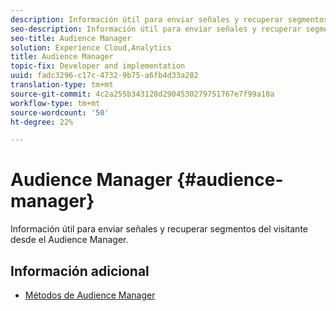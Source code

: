 ```yaml
---
description: Información útil para enviar señales y recuperar segmentos del visitante desde el Audience Manager.
seo-description: Información útil para enviar señales y recuperar segmentos del visitante desde el Audience Manager.
seo-title: Audience Manager
solution: Experience Cloud,Analytics
title: Audience Manager
topic-fix: Developer and implementation
uuid: fadc3296-c17c-4732-9b75-a6fb4d33a282
translation-type: tm+mt
source-git-commit: 4c2a255b343128d2904530279751767e7f99a10a
workflow-type: tm+mt
source-wordcount: '50'
ht-degree: 22%

---
```



# Audience Manager {#audience-manager}

Información útil para enviar señales y recuperar segmentos del visitante desde el Audience Manager.

## Información adicional

+ [Métodos de Audience Manager](/help/windows-appstore/audiencemgmt/audience-manager-methods.md)